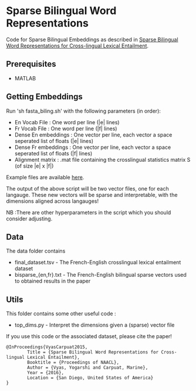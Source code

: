 # Sparse Bilingual Word Representations 

Code for Sparse Bilingual Embeddings as described in [Sparse Bilingual Word Representations for Cross-lingual Lexical Entailment](http://cs.umd.edu/~yogarshi/publications/2016/naacl2016.pdf).

## Prerequisites

* MATLAB

## Getting Embeddings

Run 'sh fasta\_biling.sh' with the following parameters (in order):

* En Vocab File : One word per line (|e| lines)
* Fr Vocab File : One word per line (|f| lines)
* Dense En embeddings : One vector per line, each vector a space seperated list of floats (|e| lines)
* Dense Fr embeddings : One vector per line, each vector a space seperated list of floats (|f| lines)
* Alignment matrix : .mat file containing the crosslingual statistics matrix S (of size |e| x |f|)

Example files are available [here](http://www.umiacs.umd.edu/~yogarshi/data/bisparse/sample_data.tar.gz).

The output of the above script will be two vector files, one for each langauge. These new vectors will be sparse and interpretable, with the dimensions aligned across langauges!

NB :There are other hyperparameters in the script which you should consider adjusting.

## Data

The data folder contains

* final\_dataset.tsv - The French-English crosslingual lexical entailment dataset
* bisparse\_{en,fr}.txt - The French-English bilingual sparse vectors used to obtained results in the paper

## Utils

This folder contains some other useful code :

* top\_dims.py - Interpret the dimensions given a (sparse) vector file

If you use this code or the associated dataset, please cite the paper!

	@InProceedings{VyasCarpuat2015,
        	Title = {Sparse Bilingual Word Representations for Cross-lingual Lexical Entailment},
        	Booktitle = {Proceedings of NAACL},
        	Author = {Vyas, Yogarshi and Carpuat, Marine},
        	Year = {2016},
        	Location = {San Diego, United States of America}
   	}


